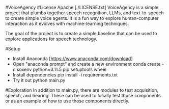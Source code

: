 #VoiceAgency
#License Apache [./LICENSE.txt]
VoiceAgency is a simple project that plumbs together speech recognition, LLMs, and text-to-speech to create simple voice agents.  It is a fun way to explore human-computer interaction as it evolves with machine-learning techniques.

The goal of the project is to create a simple baseline that can be used to explore applications for speech technology.


#Setup
 * Install Anaconda [https://www.anaconda.com/download]
 * Open "anaconda prompt" and create a new environment
    conda create -n soxenv python=3.11.5 pip setuptools wheel
 * Install dependencies
    pip install -i requirements.txt
 * Try it out
    python main.py

#Exploration
In addition to main.py, there are modules to test acquisition, speech, and hearing.  These can be used to locally test those components or as an example of how to use those components directly.